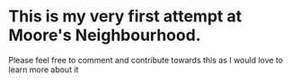 # This is my very first attempt at Moore's Neighbourhood.
Please feel free to comment and contribute towards this as I would love to learn more about it